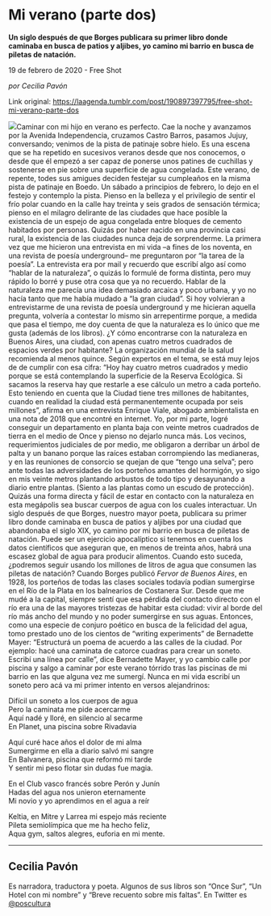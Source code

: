 # Mi verano (parte dos)

**Un siglo después de que Borges publicara su primer libro donde caminaba en busca de patios y aljibes, yo camino mi barrio en busca de piletas de natación.**

19 de febrero de 2020 - Free Shot

_por Cecilia Pavón_

Link original: https://laagenda.tumblr.com/post/190897397795/free-shot-mi-verano-parte-dos

![](https://64.media.tumblr.com/9be143f0d1ebbeb5fd692da0536976f5/9edf98191923170c-b6/s500x750/dc7bbb6fe2d85904bae069219d326f5ca291f061.jpg)Caminar con mi hijo
en verano es perfecto. Cae la noche y avanzamos por la Avenida Independencia,
cruzamos Castro Barros, pasamos Jujuy, conversando; venimos de la pista de
patinaje sobre hielo. Es una escena que se ha repetido en sucesivos veranos desde
que nos conocemos, o desde que él empezó a ser capaz de ponerse unos patines de
cuchillas y sostenerse en pie sobre una superficie de agua congelada. Este
verano, de repente, todes sus amigues deciden festejar su cumpleaños en la
misma pista de patinaje en Boedo. Un sábado a principios de febrero, lo dejo en
el festejo y contemplo la pista. Pienso en la belleza y el privilegio de sentir
el frío polar cuando en la calle hay treinta y seis grados de sensación
térmica; pienso en el milagro delirante de las ciudades que hace posible la
existencia de un espejo de agua congelada entre bloques de cemento habitados
por personas. Quizás por haber nacido en una provincia casi rural, la
existencia de las ciudades nunca deja de sorprenderme. La primera vez que me
hicieron una entrevista en mi vida –a fines de los noventa, en una revista de
poesía underground– me preguntaron por “la tarea de la poesía”. La entrevista
era por mail y recuerdo que escribí algo así como “hablar de la naturaleza”, o
quizás lo formulé de forma distinta, pero muy rápido lo borré y puse otra cosa
que ya no recuerdo. Hablar de la naturaleza me parecía una idea demasiado
arcaica y poco urbana, y yo no hacía tanto que me había mudado a “la gran
ciudad”. Si hoy volvieran a entrevistarme de una revista de poesía
underground y me hicieran aquella pregunta, volvería a contestar lo mismo sin
arrepentirme porque, a medida que pasa el tiempo, me doy cuenta de que la
naturaleza es lo único que me gusta (además de los libros). ¿Y cómo encontrarse
con la naturaleza en Buenos Aires, una ciudad, con apenas cuatro metros
cuadrados de espacios verdes por habitante? La organización mundial de la
salud recomienda al menos quince. Según expertos en el tema, se está muy lejos
de de cumplir con esa cifra: “Hoy hay cuatro metros cuadrados y medio porque se
está contemplando la superficie de la Reserva Ecológica. Si sacamos la reserva
hay que restarle a ese cálculo un metro a cada porteño. Esto teniendo en cuenta
que la Ciudad tiene tres millones de habitantes, cuando en realidad la ciudad
está permanentemente ocupada por seis millones”, afirma en una entrevista
Enrique Viale, abogado ambientalista en una nota de 2018 que encontré en
internet. Yo, por mi
parte,  logré conseguir un departamento en planta baja con veinte metros
cuadrados de tierra en el medio de Once y pienso no dejarlo nunca más. Los
vecinos, requerimientos judiciales de por medio, me obligaron a derribar un
árbol de palta y un banano porque las raíces estaban corrompiendo las
medianeras, y en las reuniones de consorcio se quejan de que “tengo una selva”;
pero ante todas las adversidades de los porteños amantes del hormigón, yo sigo
en mis veinte metros plantando arbustos de todo tipo y desayunando a diario
entre plantas. (Siento a las plantas como un escudo de protección). Quizás una
forma directa y fácil de estar en contacto con la naturaleza en esta megápolis
sea buscar cuerpos de agua con los cuales interactuar. Un siglo después de que
Borges, nuestro mayor poeta, publicara su primer libro donde caminaba en busca
de patios y aljibes por una ciudad que abandonaba el siglo XIX, yo camino por
mi barrio en busca de piletas de natación. Puede ser un ejercicio apocalíptico
si tenemos en cuenta los datos científicos que aseguran que, en menos de treinta
años, habrá una escasez global de agua para producir alimentos. Cuando esto
suceda, ¿podremos seguir usando los millones de litros de agua que consumen las
piletas de natación? Cuando Borges publicó *Fervor de Buenos Aires*, en 1928,
los porteños de todas las clases sociales todavía podían sumergirse en el Río
de la Plata en los balnearios de Costanera Sur. Desde que me mudé a la capital,
siempre sentí que esa pérdida del contacto directo con el río era una de las
mayores tristezas de habitar esta ciudad: vivir al borde del río más ancho del
mundo y no poder sumergirse en sus aguas. Entonces, como una especie de conjuro
poético en busca de la felicidad del agua, tomo prestado uno de los cientos de
“writing experiments” de Bernadette Mayer: “Estructurá un poema de acuerdo a
las calles de la ciudad. Por ejemplo: hacé una caminata de catorce cuadras para
crear un soneto. Escribí una línea por calle”, dice Bernadette Mayer, y yo cambio
calle por piscina y salgo a caminar por este verano tórrido tras las piscinas
de mi barrio en las que alguna vez me sumergí. Nunca en mi vida escribí un
soneto pero acá va mi primer intento en versos alejandrinos: 

Difícil un soneto a
los cuerpos de agua   
Pero la caminata me
pide acercarme  
Aquí nadé y lloré, en
silencio al secarme  
En Planet, una
piscina sobre Rivadavia

Aquí curé hace años
el dolor de mi alma  
Sumergirme en ella a
diario salvó mi sangre  
En Balvanera, piscina
que reformó mi tarde  
Y sentir mi peso
flotar sin dudas fue magia.

En el Club vasco
francés sobre Perón y Junín   
Hadas del agua nos
unieron eternamente   
Mi novio y yo
aprendimos en el agua a reír

Keltia, en Mitre y
Larrea mi espejo más reciente    
Pileta semiolímpica
que me ha hecho feliz,  
Aqua gym, saltos alegres, euforia en mi mente.



---

Cecilia Pavón
-------------

Es narradora, traductora y poeta. Algunos de sus libros son “Once Sur”, “Un Hotel con mi nombre” y “Breve recuento sobre mis faltas”. En Twitter es [@poscultura](https://twitter.com/poscultura) 

